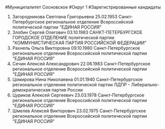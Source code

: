 #Муниципалитет
Сосновское
#Округ
1
#Зарегистрированные кандидаты
1. Загородникова Светлана Григорьевна 25.02.1953
Санкт-Петербургское региональное отделение Всероссийской политической партии "ЕДИНАЯ РОССИЯ"
2. Злобин Сергей Олегович 03.10.1983
САНКТ-ПЕТЕРБУРГСКОЕ ГОРОДСКОЕ ОТДЕЛЕНИЕ политической партии "КОММУНИСТИЧЕСКАЯ ПАРТИЯ РОССИЙСКОЙ ФЕДЕРАЦИИ"
3. Рахнель Ольга Викторовна 09.10.1980
Санкт-Петербургское региональное отделение Всероссийской политической партии "ЕДИНАЯ РОССИЯ"
4. Сечин Алексей Александрович 22.06.1983
Санкт-Петербургское региональное отделение Всероссийской политической партии "ЕДИНАЯ РОССИЯ"
5. Цомирова Нина Николаевна 01.01.1940
Санкт-Петербургское региональное отделение политической партии ЛДПР - Либерально-демократическая партия России
6. Цуриков Алексей Сергеевич 23.03.1978
Санкт-Петербургское региональное отделение Всероссийской политической партии "ЕДИНАЯ РОССИЯ"
7. Шмелев Алексей Викторович 23.02.1975
Санкт-Петербургское региональное отделение Всероссийской политической партии "ЕДИНАЯ РОССИЯ"
